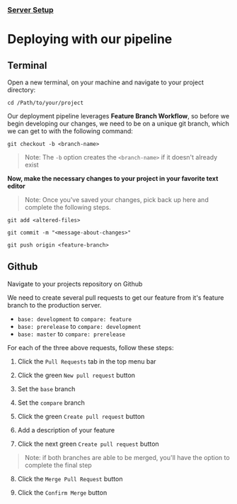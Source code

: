 ### [Server Setup](./setup.md)

# Deploying with our pipeline

## Terminal

Open a new terminal, on your machine and navigate to your project directory:

```Shell
cd /Path/to/your/project
```
Our deployment pipeline leverages **Feature Branch Workflow**, so before we begin developing our changes, we need to be on a unique git branch, which we can get to with the following command: 

```Shell
git checkout -b <branch-name>
```
> Note: The `-b` option creates the `<branch-name>` if it doesn't already exist 

**Now, make the necessary changes to your project in your favorite text editor**

> Note: Once you've saved your changes, pick back up here and complete the following steps. 

```Shell
git add <altered-files>
```
```Shell
git commit -m "<message-about-changes>"
```
```Shell
git push origin <feature-branch>
```

## Github

Navigate to your projects repository on Github

We need to create several pull requests to get our feature from it's feature branch to the production server.

* `base: development` to `compare: feature`
* `base: prerelease` to `compare: development`
* `base: master` to `compare: prerelease`

For each of the three above requests, follow these steps:

1. Click the `Pull Requests` tab in the top menu bar

2. Click the green `New pull request` button

3. Set the `base` branch

4. Set the `compare` branch 

5. Click the green `Create pull request` button

6. Add a description of your feature

7. Click the next green `Create pull request` button
> Note: if both branches are able to be merged, you'll have the option to complete the final step

8. Click the `Merge Pull Request` button

9. Click the `Confirm Merge` button 